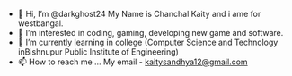 - 👋 Hi, I’m @darkghost24 My Name is Chanchal Kaity and i ame for westbangal.
- 👀 I’m interested in coding, gaming, developing new game and software.
- 🌱 I’m currently learning in college (Computer Science and Technology inBishnupur Public Institute of Engineering)
- 📫 How to reach me ... My email - kaitysandhya12@gmail.com
<!---
darkghost24/darkghost24 is a ✨ special ✨ repository because its `README.md` (this file) appears on your GitHub profile.
You can click the Preview link to take a look at your changes.
--->

